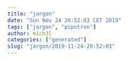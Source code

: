 ```yaml
---
title: "jargon"
date: "Sun Nov 24 20:52:03 CET 2019"
tags: ["jargon", "pipotron"]
author: m1ch3l
categories: ["generated"]
slug: "jargon/2019-11-24-20:52:03"
---
```



